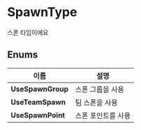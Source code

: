 # **SpawnType**


스폰 타입이에요 
## **Enums**

 **이름** | **설명** |
 --- | --- |
**UseSpawnGroup** |스폰 그룹을 사용 |
**UseTeamSpawn** |팀 스폰을 사용 |
**UseSpawnPoint** |스폰 포인트를 사용 |
